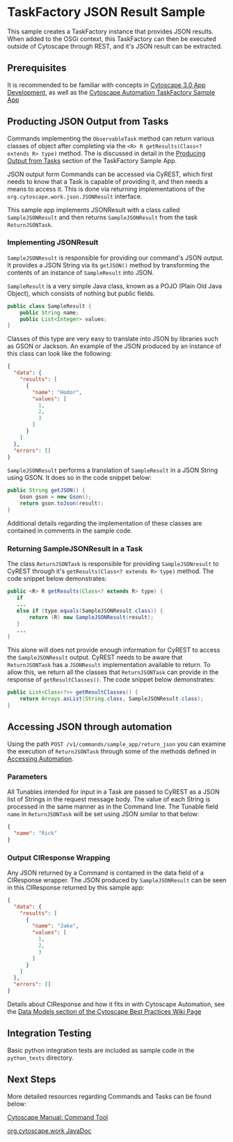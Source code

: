 # TaskFactory JSON Result Sample

This sample creates a TaskFactory instance that provides JSON results. When added to the OSGi context, this TaskFactory can then be executed outside of Cytoscape through REST, and it's JSON result can be extracted.

## Prerequisites

It is recommended to be familiar with concepts in [Cytoscape 3.0 App Development](http://wiki.cytoscape.org/Cytoscape_3/AppDeveloper), as well as the [Cytoscape Automation TaskFactory Sample App](https://github.com/cytoscape/cytoscape-automation/tree/master/for-app-developers/cy-automation-taskfactory-sample)

## Producting JSON Output from Tasks

Commands implementing the ```ObservableTask``` method can return various classes of object after completing via the ```<R> R getResults(Class<? extends R> type)``` method. The is discussed in detail in the [Producing Output from Tasks](https://github.com/cytoscape/cytoscape-automation/tree/master/for-app-developers/cy-automation-taskfactory-sample#producing-output-from-tasks) section of the TaskFactory Sample App.

JSON output form Commands can be accessed via CyREST, which first needs to know that a Task is capable of providing it, and then needs a means to access it. This is done via returning implementations of the ```org.cytoscape.work.json.JSONResult``` interface.

This sample app implements JSONResult with a class called ```SampleJSONResult``` and then returns ```SampleJSONResult``` from the task ```ReturnJSONTask```.

### Implementing JSONResult

```SampleJSONResult``` is responsible for providing our command's JSON output. It provides a JSON String via its ```getJSON()``` method by transforming the contents of an instance of ```SampleResult``` into JSON.

```SampleResult``` is a very simple Java class, known as a POJO (Plain Old Java Object), which consists of nothing but public fields.

```java
public class SampleResult {
	public String name;
	public List<Integer> values;
}
```
Classes of this type are very easy to translate into JSON by libraries such as GSON or Jackson. An example of the JSON produced by an instance of this class can look like the following:

```json
{
  "data": {
    "results": [
      {
        "name": "Hodor",
        "values": [
          1,
          2,
          3
        ]
      }
    ]
  },
  "errors": []
}
```

```SampleJSONResult``` performs a translation of ```SampleResult``` in a JSON String using GSON. It does so in the code snippet below:

```java
public String getJSON() {
	Gson gson = new Gson();
	return gson.toJson(result);
}
```

Additional details regarding the implementation of these classes are contained in comments in the sample code.

### Returning SampleJSONResult in a Task

The class ```ReturnJSONTask``` is responsible for providing ```SampleJSONresult``` to CyREST through it's ```getResults(Class<? extends R> type)``` method. The code snippet below demonstrates:

```java
public <R> R getResults(Class<? extends R> type) {
   if 
   ...
   else if (type.equals(SampleJSONResult.class)) {
       return (R) new SampleJSONResult(result);
   } 
   ...
}
```

This alone will does not provide enough information for CyREST to access the ```SampleJSONResult``` output. CyREST needs to be aware that ```ReturnJSONTask``` has a ```JSONResult``` implementation available to return. To allow this, we return all the classes that ```ReturnJSONTask``` can provide in the response of ```getResultClasses()```. The code snippet below demonstrates:

```java
public List<Class<?>> getResultClasses() {
	return Arrays.asList(String.class, SampleJSONResult.class);
}
```

## Accessing JSON through automation

Using the path ```POST /v1/commands/sample_app/return_json``` you can examine the execution of ```ReturnJSONTask``` through some of the methods defined in [Accessing Automation](https://github.com/cytoscape/cytoscape-automation/wiki/App-Developers:-Accessing-Automation).

### Parameters

All Tunables intended for input in a Task are passed to CyREST as a JSON list of Strings in the request message body. The value of each String is processed in the same manner as in the Command line. The Tunable field ```name``` in ```ReturnJSONTask``` will be set using JSON similar to that below:

```json
{
  "name": "Rick"
}
```

### Output CIResponse Wrapping

Any JSON returned by a Command is contained in the data field of a CIResponse wrapper. The JSON produced by ```SampleJSONResult``` can be seen in this CIResponse returned by this sample app:

```json
{
  "data": {
    "results": [
      {
        "name": "Jake",
        "values": [
          1,
          2,
          3
        ]
      }
    ]
  },
  "errors": []
}
```

Details about CIResponse and how it fits in with Cytoscape Automation, see the [Data Models section of the Cytoscape Best Practices Wiki Page](https://github.com/cytoscape/cytoscape-automation/wiki/App-Developers:-Cytoscape-Function-Best-Practices#data-models)

## Integration Testing

Basic python integration tests are included as sample code in the ```python_tests``` directory.

## Next Steps

More detailed resources regarding Commands and Tasks can be found below:

[Cytoscape Manual: Command Tool](http://manual.cytoscape.org/en/stable/Command_Tool.html)

[org.cytoscape.work JavaDoc](http://code.cytoscape.org/jenkins/job/cytoscape-3-javadoc/javadoc/org/cytoscape/work/package-summary.html)

